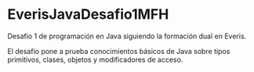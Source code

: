 # EverisJavaDesafio1MFH

Desafio 1 de programación en Java siguiendo la formación dual en Everis.

El desafio pone a prueba conocimientos básicos de Java sobre tipos primitivos, clases, objetos y modificadores de acceso.
